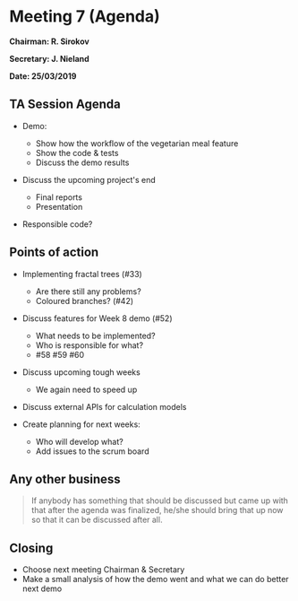 # Meeting 7 (Agenda)

**Chairman: R. Sirokov**

**Secretary: J. Nieland**

**Date: 25/03/2019**

## TA Session Agenda
- Demo:
    - Show how the workflow of the vegetarian meal feature
    - Show the code & tests
    - Discuss the demo results

- Discuss the upcoming project's end
    - Final reports
    - Presentation

- Responsible code?


## Points of action
- Implementing fractal trees (#33)
    - Are there still any problems?
    - Coloured branches? (#42)

- Discuss features for Week 8 demo (#52)
    - What needs to be implemented?
    - Who is responsible for what?
    - #58 #59 #60

- Discuss upcoming tough weeks
    - We again need to speed up

- Discuss external APIs for calculation models

- Create planning for next weeks:
  - Who will develop what?
  - Add issues to the scrum board

## Any other business
> If anybody has something that should be discussed but came up with that after the agenda was finalized, he/she should bring that up now so that it can be discussed after all.

## Closing
- Choose next meeting Chairman & Secretary
- Make a small analysis of how the demo went and what we can do better next demo

